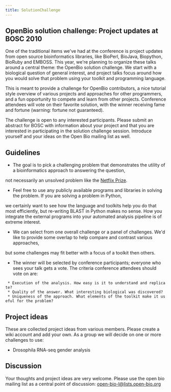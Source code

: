 ```yaml
---
title: SolutionChallenge
---
```


OpenBio solution challenge: Project updates at BOSC 2010
--------------------------------------------------------

One of the traditional items we've had at the conference is project
updates from open source bioinformatics libraries, like BioPerl,
BioJava, Biopython, BioRuby and EMBOSS. This year, we're planning to
organize these talks around a central theme: the OpenBio solution
challenge. We start with a biological question of general interest, and
project talks focus around how you would solve that problem using your
toolkit and programming language.

This is meant to provide a challenge for OpenBio contributors, a nice
tutorial style overview of various projects and approaches for other
programmers, and a fun opportunity to compete and learn from other
projects. Conference attendees will vote on their favorite solution,
with the winner receiving fame and fortune (warning: fortune not
guaranteed).

The challenge is open to any interested participants. Please submit an
abstract for BOSC with information about your project and that you are
interested in participating in the solution challenge session. Introduce
yourself and your ideas on the Open Bio mailing list as well.

Guidelines
----------

-   The goal is to pick a challenging problem that demonstrates the
    utility of a bioinformatics approach to answering the question,

not necessarily an unsolved problem like the [Netflix
Prize](http://www.netflixprize.com/).

-   Feel free to use any publicly available programs and libraries in
    solving the problem. If you are solving a problem in Python,

we certainly want to see how the language and toolkits help you do that
most efficiently, but re-writing BLAST in Python makes no sense. How you
integrate the external programs into your automated analysis pipeline is
of extreme interest.

-   We can select from one overall challenge or a panel of challenges.
    We'd like to provide some overlap to help compare and contrast
    various approaches,

but some challenges may fit better with a focus of a toolkit then
others.

-   The winner will be selected by conference participants; everyone who
    sees your talk gets a vote. The criteria conference attendees should
    vote on are:

` * Execution of the analysis. How easy is it to understand and replicate?`  
` * Quality of the answer. What interesting biological was discovered?`  
` * Uniqueness of the approach. What elements of the toolkit make it useful for the problem?`

Project ideas
-------------

These are collected project ideas from various members. Please create a
wiki account and add your own. As a group we will decide on one or more
challenges to use:

-   Drosophila RNA-seq gender analysis

Discussion
----------

Your thoughts and project ideas are very welcome. Please use the open
bio mailing list as a central point of discussion:
<open-bio-l@lists.open-bio.org>
